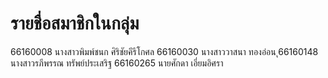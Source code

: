 # รายชื่อสมาชิกในกลุ่ม

66160008 นางสาวพิมพ์ชนก ศิริชัยคีรีโกศล
66160030 นางสาววาสนา ทองอ่อน
ุ66160148 นางสาวรภีพรรณ ทรัพย์ประเสริฐ
66160265 นายศักดา เอี่ยมอิศรา